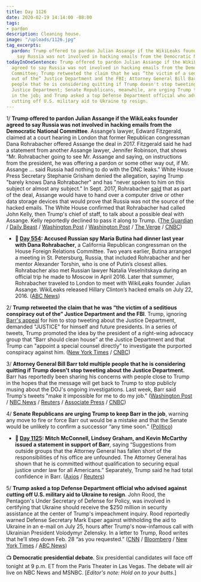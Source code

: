 ```yaml
---
title: Day 1126
date: 2020-02-19 14:14:00 -08:00
tags:
- pardon
description: Cleaning house.
image: "/uploads/1126.jpg"
tag_excerpts:
  pardon: Trump offered to pardon Julian Assange if the WikiLeaks founder agreed to
    say Russia was not involved in hacking emails from the Democratic National Committee.
todayInOneSentence: Trump offered to pardon Julian Assange if the WikiLeaks founder
  agreed to say Russia was not involved in hacking emails from the Democratic National
  Committee; Trump retweeted the claim that he was “the victim of a seditious conspiracy
  out of the” Justice Department and the FBI; Attorney General Bill Barr told multiple
  people that he is considering quitting if Trump doesn't stop tweeting about the
  Justice Department; Senate Republicans, meanwhile, are urging Trump to keep Barr
  in the job; and Trump asked a top Defense Department official who advised against
  cutting off U.S. military aid to Ukraine tp resign.
---
```


1/ **Trump offered to pardon Julian Assange if the WikiLeaks founder agreed to say Russia was not involved in hacking emails from the Democratic National Committee**. Assange’s lawyer, Edward Fitzgerald, claimed at a court hearing in London that former Republican congressman Dana Rohrabacher offered Assange the deal in 2017. Fitzgerald said he had a statement from another Assange lawyer, Jennifer Robinson, that shows “Mr. Rohrabacher going to see Mr. Assange and saying, on instructions from the president, he was offering a pardon or some other way out, if Mr. Assange … said Russia had nothing to do with the DNC leaks.” White House Press Secretary Stephanie Grisham denied the allegation, saying Trump "barely knows Dana Rohrabacher" and has "never spoken to him on this subject or almost any subject." In Sept. 2017, Rohrabacher [said](https://www.wsj.com/articles/gop-congressman-sought-trump-deal-on-wikileaks-russia-1505509918) that as part of the deal, Assange would have to hand over a computer drive or other data storage devices that would prove that Russia was not the source of the hacked emails. The White House confirmed that Rohrabacher had called John Kelly, then Trump's chief of staff, to talk about a possible deal with Assange. Kelly reportedly declined to pass it along to Trump. ([The Guardian](https://www.theguardian.com/media/2020/feb/19/donald-trump-offered-julian-assange-pardon-russia-hack-wikileaks) / [Daily Beast](https://www.thedailybeast.com/trump-offered-assange-pardon-if-he-covered-up-russian-hack-court-hears) / [Washington Post](https://www.washingtonpost.com/world/assange-lawyer-claims-congressman-offered-pardon-on-behalf-of-trump-in-exchange-for-absolving-russia-in-wikileaks-dnc-case/2020/02/19/1befc894-534e-11ea-80ce-37a8d4266c09_story.html) / [Washington Post](https://www.washingtonpost.com/politics/2020/02/19/white-house-denies-julian-assanges-pardon-claim-heres-what-we-know-about-it/) / [The Verge](https://www.theverge.com/2020/2/19/21144074/assange-trump-pardon-extradition-trial-dana-rorbacher-russia) / [CNBC](https://www.cnbc.com/2020/02/19/trump-offered-julian-assange-pardon-for-covering-up-russian-hacking.html))

* **📌 [Day 554](https://whatthefuckjusthappenedtoday.com/2018/07/27/day-554/#4-accused-russian-spy-maria-butina-h): Accused Russian spy Maria Butina had dinner last year with Dana Rohrabacher**, a California Republican congressman on the House Foreign Relations Committee. Two years earlier, Butina arranged a meeting in St. Petersburg, Russia, that included Rohrabacher and her mentor Alexander Torshin, who is one of Putin’s closest allies. Rohrabacher also met Russian lawyer Natalia Veselnitskaya during an official trip he made to Moscow in April 2016. Later that summer, Rohrabacher traveled to London to meet with WikiLeaks founder Julian Assange. WikiLeaks released Hillary Clinton’s hacked emails on July 22, 2016. ([ABC News](https://abcnews.go.com/Politics/russia-bistro-bis-calif-congressman-dined-accused-russian/story?id=56839486))

2/ **Trump retweeted the claim that he was “the victim of a seditious conspiracy out of the” Justice Department and the FBI**. Trump, ignoring [Barr's appeal](https://whatthefuckjusthappenedtoday.com/2020/02/13/day-1120/#1-attorney-general-bill-barr-said-tr) for him to stop tweeting about the Justice Department, demanded "JUSTICE" for himself and future presidents. In a series of tweets, Trump promoted the idea by the president of a right-wing advocacy group that “Barr should clean house” at the Justice Department and that Trump can "appoint a special counsel directly” to investigate the purported conspiracy against him. ([New York Times](https://www.nytimes.com/2020/02/19/us/politics/trump-barr-justice-department.html) / [CNBC](https://www.cnbc.com/2020/02/19/trump-tweets-justice-department-conspiracy-despite-barr-threat-to-quit.html))

3/ **Attorney General Bill Barr told multiple people that he is considering quitting if Trump doesn't stop tweeting about the Justice Department.** Barr has reportedly been sharing his concerns with people close to Trump in the hopes that the message will get back to Trump to stop publicly musing about the DOJ's ongoing investigations. Last week, Barr said Trump's tweets "make it impossible for me to do my job." ([Washington Post](https://www.washingtonpost.com/politics/trump-raises-possibility-of-suing-those-involved-in-prosecuting-roger-stone/2020/02/18/238279fc-5250-11ea-9e47-59804be1dcfb_story.html) / [NBC News](https://www.nbcnews.com/politics/justice-department/attorney-general-william-barr-said-have-considered-resigning-over-trump-n1138411) / [Reuters](https://www.reuters.com/article/us-usa-trump-barr-idUSKBN20C2EZ) / [Associate Press](https://apnews.com/fb62962eaa840c5a38aa59e9c9918a16) / [CNBC](https://www.cnbc.com/2020/02/19/trump-tweets-justice-department-conspiracy-despite-barr-threat-to-quit.html))

4/ **Senate Republicans are urging Trump to keep Barr in the job**, warning any move to fire or force Barr out would be a mistake and that the Senate would be unlikely to confirm a successor “any time soon." ([Politico](https://www.politico.com/news/2020/02/19/republican-senate-barr-trump-116034))

* **📌 [Day 1125](https://whatthefuckjusthappenedtoday.com/2020/02/18/day-1125/#mitch-mcconnell-lindsey-graham-and-k): Mitch McConnell, Lindsey Graham, and Kevin McCarthy issued a statement in support of Barr**, saying “Suggestions from outside groups that the Attorney General has fallen short of the responsibilities of his office are unfounded. The Attorney General has shown that he is committed without qualification to securing equal justice under law for all Americans.” Separately, Trump said he had total confidence in Barr. ([Axios](https://www.axios.com/bill-barr-doj-mcconnell-mccarthy-graham-a8a73529-be46-4087-b277-97bef312a2f3.html) / [Reuters](https://www.reuters.com/article/us-usa-trump-barr-idUSKBN20C2EZ))

5/ **Trump asked a top Defense Department official who advised against cutting off U.S. military aid to Ukraine to resign**. John Rood, the Pentagon's Under Secretary of Defense for Policy, was involved in certifying that Ukraine should receive the $250 million in security assistance at the center of Trump's impeachment inquiry. Rood reportedly warned Defense Secretary Mark Esper against withholding the aid to Ukraine in an e-mail on July 25, hours after Trump's now-infamous call with Ukrainian President Volodymyr Zelensky. In a letter to Trump, Rood writes that he’ll step down Feb. 28 “as you requested.” ([CNN](https://www.cnn.com/2020/02/19/politics/john-rood-pentagon-official-depart/index.html) / [Bloomberg](https://www.bloomberg.com/news/articles/2020-02-19/pentagon-official-involved-in-certifying-ukraine-aid-leaves-post) / [New York Times](https://www.nytimes.com/2020/02/19/us/politics/john-rood-trump.html) / [ABC News](https://abcnews.go.com/Politics/pentagons-official-resigns-request-president-trump-unclear/story?id=69072006))

📺 **Democratic presidential debate**. Six presidential candidates will face off tonight at 9 p.m. ET from the Paris Theater in Las Vegas. The debate will air live on NBC News and MSNBC. \[*Editor's note: Hold on to your butts*.\]
